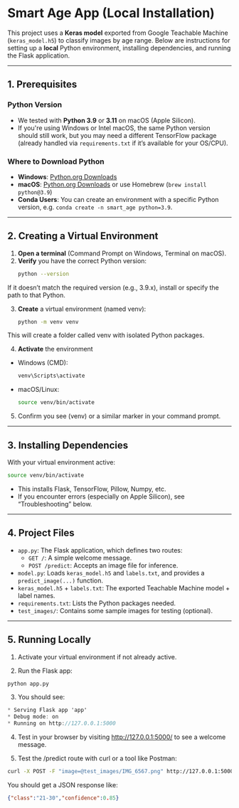 # Smart Age App (Local Installation)

This project uses a **Keras model** exported from Google Teachable Machine (`keras_model.h5`) to classify images by age range. Below are instructions for setting up a **local** Python environment, installing dependencies, and running the Flask application.

---

## 1. Prerequisites

### Python Version
- We tested with **Python 3.9** or **3.11** on macOS (Apple Silicon).  
- If you're using Windows or Intel macOS, the same Python version should still work, but you may need a different TensorFlow package (already handled via `requirements.txt` if it’s available for your OS/CPU).

### Where to Download Python
- **Windows**: [Python.org Downloads](https://www.python.org/downloads/windows/)  
- **macOS**: [Python.org Downloads](https://www.python.org/downloads/macos/) or use Homebrew (`brew install python@3.9`)  
- **Conda Users**: You can create an environment with a specific Python version, e.g. `conda create -n smart_age python=3.9`.

---

## 2. Creating a Virtual Environment

1. **Open a terminal** (Command Prompt on Windows, Terminal on macOS).
2. **Verify** you have the correct Python version:
   ```bash
   python --version
If it doesn’t match the required version (e.g., 3.9.x), install or specify the path to that Python.

3. **Create** a virtual environment (named venv):
   ```bash
   python -m venv venv
This will create a folder called venv with isolated Python packages.

4. **Activate** the environment
- Windows (CMD):
  ```bat
  venv\Scripts\activate

- macOS/Linux:
  ```bash
  source venv/bin/activate

5. Confirm you see (venv) or a similar marker in your command prompt.

---

## 3. Installing Dependencies 

With your virtual environment active:
  ```bash
source venv/bin/activate
```
- This installs Flask, TensorFlow, Pillow, Numpy, etc.
- If you encounter errors (especially on Apple Silicon), see “Troubleshooting” below.

---

## 4. Project Files 
- `app.py`: The Flask application, which defines two routes:
  - `GET /`: A simple welcome message.
  - `POST /predict`: Accepts an image file for inference.
- `model.py`: Loads `keras_model.h5` and `labels.txt`, and provides a `predict_image(...)` function.
- `keras_model.h5` + `labels.txt`: The exported Teachable Machine model + label names.
- `requirements.txt`: Lists the Python packages needed.
- `test_images/`: Contains some sample images for testing (optional).

--- 

## 5. Running Locally 

1. Activate your virtual environment if not already active.

2. Run the Flask app:
```bash
python app.py
```

3. You should see:
```csharp
* Serving Flask app 'app'
* Debug mode: on
* Running on http://127.0.0.1:5000
```

4. Test in your browser by visiting http://127.0.0.1:5000/ to see a welcome message.

5. Test the /predict route with curl or a tool like Postman:
```bash
curl -X POST -F "image=@test_images/IMG_6567.png" http://127.0.0.1:5000/predict
```
You should get a JSON response like:
```json
{"class":"21-30","confidence":0.85}
```
